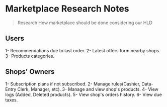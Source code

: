 # Marketplace Research Notes

> Research How marketplace should be done considering our HLD

## Users

1- Recommendations due to last order.
2- Latest offers form nearby shops.
3- Products categories.

## Shops' Owners

1- Subscription plans if not subscribed.
2- Manage rules(Cashier, Data-Entry Clerk, Manager, etc).
3- Manage and view shop's products.
4- View logs (Added, Deleted products).
5- View shop's orders history.
6- View due taxes.
